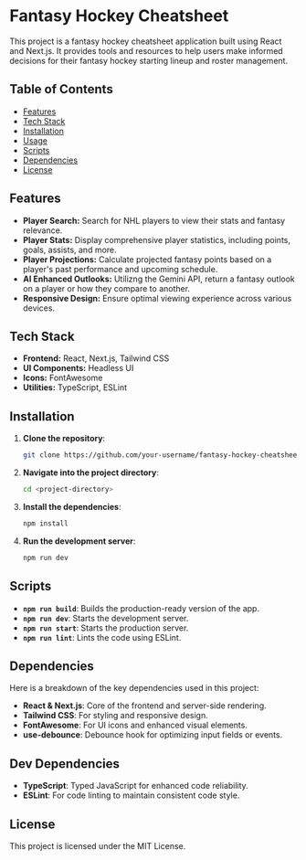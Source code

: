 # Fantasy Hockey Cheatsheet

This project is a fantasy hockey cheatsheet application built using React and Next.js. It provides tools and resources to help users make informed decisions for their fantasy hockey starting lineup and roster management.

## Table of Contents

-   [Features](#features)
-   [Tech Stack](#tech-stack)
-   [Installation](#installation)
-   [Usage](#usage)
-   [Scripts](#scripts)
-   [Dependencies](#dependencies)
-   [License](#license)

## Features

-   **Player Search:** Search for NHL players to view their stats and fantasy relevance.
-   **Player Stats:** Display comprehensive player statistics, including points, goals, assists, and more.
-   **Player Projections:** Calculate projected fantasy points based on a player's past performance and upcoming schedule.
-   **AI Enhanced Outlooks:** Utilizng the Gemini API, return a fantasy outlook on a player or how they compare to another.
-   **Responsive Design:** Ensure optimal viewing experience across various devices.

## Tech Stack

-   **Frontend:** React, Next.js, Tailwind CSS
-   **UI Components:** Headless UI
-   **Icons:** FontAwesome
-   **Utilities:** TypeScript, ESLint

## Installation

1. **Clone the repository**:
    ```bash
    git clone https://github.com/your-username/fantasy-hockey-cheatsheet.git
    ```
2. **Navigate into the project directory**:
    ```bash
    cd <project-directory>
    ```
3. **Install the dependencies**:

    ```bash
    npm install
    ```

4. **Run the development server**:

    ```bash
    npm run dev
    ```

## Scripts

-   **`npm run build`**: Builds the production-ready version of the app.
-   **`npm run dev`**: Starts the development server.
-   **`npm run start`**: Starts the production server.
-   **`npm run lint`**: Lints the code using ESLint.

## Dependencies

Here is a breakdown of the key dependencies used in this project:

-   **React & Next.js**: Core of the frontend and server-side rendering.
-   **Tailwind CSS**: For styling and responsive design.
-   **FontAwesome**: For UI icons and enhanced visual elements.
-   **use-debounce**: Debounce hook for optimizing input fields or events.

## Dev Dependencies

-   **TypeScript**: Typed JavaScript for enhanced code reliability.
-   **ESLint**: For code linting to maintain consistent code style.

## License

This project is licensed under the MIT License.
